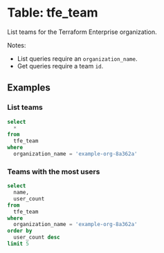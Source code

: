 # Table: tfe_team

List teams for the Terraform Enterprise organization.

Notes:
* List queries require an `organization_name`.
* Get queries require a team `id`.

## Examples

### List teams

```sql
select
  *
from
  tfe_team
where
  organization_name = 'example-org-8a362a'
```

### Teams with the most users

```sql
select
  name,
  user_count
from
  tfe_team
where
  organization_name = 'example-org-8a362a'
order by
  user_count desc
limit 5
```
